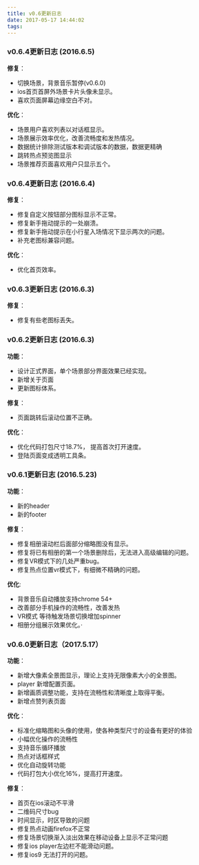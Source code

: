 ```yaml
---
title: v0.6更新日志
date: 2017-05-17 14:44:02
tags:
---
```


### v0.6.4更新日志 (2016.6.5)

**修复**：

* 切换场景，背景音乐暂停(v0.6.0)
* ios首页首屏外场景卡片头像未显示。
* 喜欢页面屏幕边缘空白不对。

**优化**：

* 场景用户喜欢列表以对话框显示。
* 场景展示效率优化，改善流畅度和发热情况。
* 数据统计排除测试版本和调试版本的数据，数据更精确
* 跳转热点预览图显示
* 场景推荐页面喜欢用户只显示五个。

### v0.6.4更新日志 (2016.6.4)

**修复**：

* 修复自定义按钮部分图标显示不正常。
* 修复新手拖动提示的一处崩溃。
* 修复新手拖动提示在小行星入场情况下显示两次的问题。
* 补充老图标兼容问题。

**优化**：

* 优化首页效率。

### v0.6.3更新日志 (2016.6.3)

**修复**：

* 修复有些老图标丢失。

### v0.6.2更新日志 (2016.6.3)

**功能**：

* 设计正式界面，单个场景部分界面效果已经实现。
* 新增关于页面
* 更新图标体系。

**修复**：

* 页面跳转后滚动位置不正确。


**优化**：

* 优化代码打包尺寸18.7%， 提高首次打开速度。
* 登陆页面变成透明工具条。

### v0.6.1更新日志 (2016.5.23)

**功能**：

* 新的header
* 新的footer

**修复**：

* 修复相册滚动栏后面部分缩略图没有显示。
* 修复将已有相册的第一个场景删除后，无法进入高级编辑的问题。
* 修复VR模式下的几处严重bug。
* 修复热点位置vr模式下，有细微不精确的问题。

**优化**:

* 背景音乐自动播放支持chrome 54+
* 改善部分手机操作的流畅性，改善发热
* VR模式 等待触发场景切换增加spinner
* 相册分组展示效果优化。·


### v0.6.0更新日志（2017.5.17）

**功能**：

* 新增大像素全景图显示，理论上支持无限像素大小的全景图。
* player 新增配置页面。
* 新增画质调整功能，支持在流畅性和清晰度上取得平衡。
* 新增点赞列表页面

**优化**：

* 标准化缩略图和头像的使用，使各种类型尺寸的设备有更好的体验
* 小幅优化操作的流畅性
* 支持音乐循环播放
* 热点对话框样式
* 优化自动旋转功能
* 代码打包大小优化16%，提高打开速度。

**修复**：

* 首页在ios滚动不平滑
* 二维码尺寸bug
* 时间显示，时区导致的问题
* 修复热点动画firefox不正常
* 修复场景切换渐入淡出效果在移动设备上显示不正常问题
* 修复ios player左边栏不能滑动问题。
* 修复ios9 无法打开的问题。

